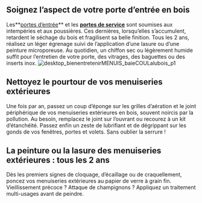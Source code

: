 ## Soignez l’aspect de votre porte d’entrée en bois
Les**[portes d’entrée](/portes-CCU0004/portes-entree-CCN0051)** et les [**portes de service**](/portes-CCU0004/portes-service-cave-CCN0177) sont soumises aux intempéries et aux poussières. Ces dernières, lorsqu’elles s’accumulent, retardent le séchage du bois et fragilisent sa belle finition. Tous les 2 ans, réalisez un léger égrenage suivi de l’application d’une lasure ou d’une peinture microporeuse. Au quotidien, un chiffon sec ou légèrement humide suffit pour l’entretien de votre porte, des vitrages, des baguettes ou des inserts inox.
![desktop_bienentretenirMENUIS_baieCOULalubois_p1](//statics.lapeyre.fr/img/contrib/2bdd4da30020dc79/desktop_bienentretenirMENUIS_baieCOULalubois_p1.jpg)
##
## Nettoyez le pourtour de vos menuiseries extérieures
Une fois par an, passez un coup d’éponge sur les grilles d’aération et le joint périphérique de vos menuiseries extérieures en bois, souvent noircis par la pollution. Au besoin, remplacez le joint sur l’ouvrant ou recourez à un kit d’étanchéité. Passez enfin un zeste de lubrifiant et de dégrippant sur les gonds de vos fenêtres, portes et volets. Sans oublier la serrure !
## La peinture ou la lasure des menuiseries extérieures : tous les 2 ans
Dès les premiers signes de cloquage, d’écaillage ou de craquellement, poncez vos menuiseries extérieures au papier de verre à grain fin. Vieillissement précoce ? Attaque de champignons ? Appliquez un traitement multi-usages avant de peindre.